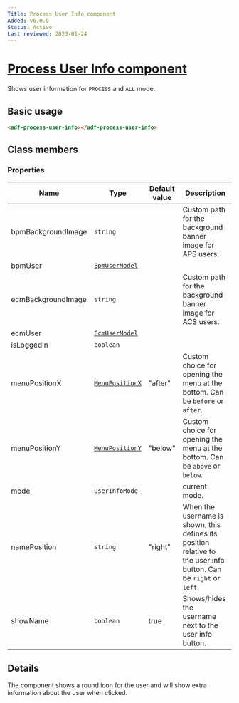 ```yaml
---
Title: Process User Info component
Added: v6.0.0
Status: Active
Last reviewed: 2023-01-24
---
```


# [Process User Info component](../../../lib/process-services/src/lib/process-user-info/process-user-info.component.ts "Defined in process-user-info.component.ts")

Shows user information for `PROCESS` and `ALL` mode.

## Basic usage

```html
<adf-process-user-info></adf-process-user-info>
```

## Class members

### Properties

| Name | Type | Default value | Description |
| ---- | ---- | ------------- | ----------- |
| bpmBackgroundImage | `string` |  | Custom path for the background banner image for APS users. |
| bpmUser | [`BpmUserModel`](../../core/models/bpm-user.model.md) |  |  |
| ecmBackgroundImage | `string` |  | Custom path for the background banner image for ACS users. |
| ecmUser | [`EcmUserModel`](../../core/models/ecm-user.model.md) |  |  |
| isLoggedIn | `boolean` |  |  |
| menuPositionX | [`MenuPositionX`](https://github.com/angular/components/blob/master/src/material/menu/menu-positions.ts) | "after" | Custom choice for opening the menu at the bottom. Can be `before` or `after`. |
| menuPositionY | [`MenuPositionY`](https://github.com/angular/components/blob/master/src/material/menu/menu-positions.ts) | "below" | Custom choice for opening the menu at the bottom. Can be `above` or `below`. |
| mode | `UserInfoMode` |  | current mode. |
| namePosition | `string` | "right" | When the username is shown, this defines its position relative to the user info button. Can be `right` or `left`. |
| showName | `boolean` | true | Shows/hides the username next to the user info button. |

## Details

The component shows a round icon for the user and will show extra information about
the user when clicked.

